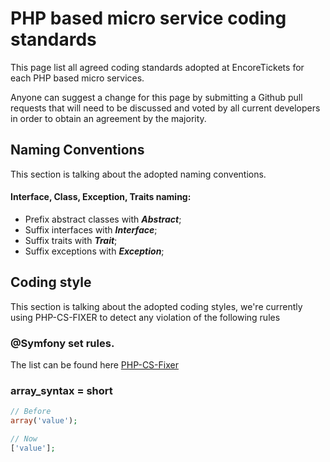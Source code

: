# PHP based micro service coding standards

This page list all agreed coding standards adopted at EncoreTickets for each PHP based micro services.

Anyone can suggest a change for this page by submitting a Github pull requests that will need to be discussed and voted by all current developers in order to obtain an agreement by the majority.

## Naming Conventions

This section is talking about the adopted naming conventions.

#### Interface, Class, Exception, Traits naming: 
- Prefix abstract classes with ***Abstract***;
- Suffix interfaces with ***Interface***;
- Suffix traits with ***Trait***;
- Suffix exceptions with ***Exception***;

## Coding style

This section is talking about the adopted coding styles, we're currently using PHP-CS-FIXER to detect any violation of the following rules

### @Symfony set rules.

The list can be found here [PHP-CS-Fixer](https://github.com/FriendsOfPHP/PHP-CS-Fixer)

### array_syntax = short

```php
// Before
array('value');

// Now
['value'];
```
